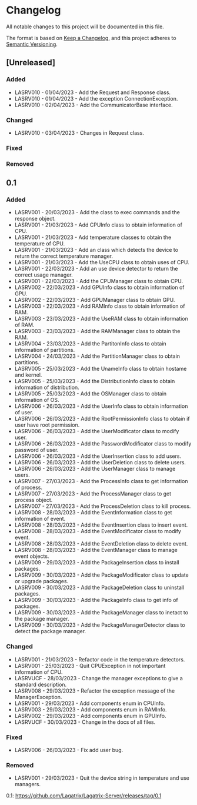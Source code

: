 # Changelog
All notable changes to this project will be documented in this file.

The format is based on [Keep a Changelog](https://keepachangelog.com/en/1.0.0/), and this project adheres to [Semantic Versioning](https://semver.org/spec/v2.0.0.html).

## [Unreleased]
### Added
- LASRV010 - 01/04/2023 - Add the Request and Response class.
- LASRV010 - 01/04/2023 - Add the exception ConnectionException.
- LASRV010 - 02/04/2023 - Add the CommunicatorBase interface.

### Changed
- LASRV010 - 03/04/2023 - Changes in Request class.

### Fixed

### Removed

## 0.1
### Added
- LASRV001 - 20/03/2023 - Add the class to exec commands and the response object.
- LASRV001 - 21/03/2023 - Add CPUInfo class to obtain information of CPU.
- LASRV001 - 21/03/2023 - Add temperature classes to obtain the temperature of CPU.
- LASRV001 - 21/03/2023 - Add an class which detects the device to return the correct temperature manager.
- LASRV001 - 21/03/2023 - Add the UseCPU class to obtain uses of CPU.
- LASRV001 - 22/03/2023 - Add an use device detector to return the correct usage manager.
- LASRV001 - 22/03/2023 - Add the CPUManager class to obtain CPU.
- LASRV002 - 22/03/2023 - Add GPUInfo class to obtain information of GPU.
- LASRV002 - 22/03/2023 - Add GPUManager class to obtain GPU.
- LASRV003 - 22/03/2023 - Add RAMInfo class to obtain information of RAM.
- LASRV003 - 23/03/2023 - Add the UseRAM class to obtain information of RAM.
- LASRV003 - 23/03/2023 - Add the RAMManager class to obtain the RAM.
- LASRV004 - 23/03/2023 - Add the PartitonInfo class to obtain information of partitions.
- LASRV004 - 24/03/2023 - Add the PartitionManager class to obtain partitions.
- LASRV005 - 25/03/2023 - Add the UnameInfo class to obtain hostame and kernel.
- LASRV005 - 25/03/2023 - Add the DistributionInfo class to obtain information of distribution.
- LASRV005 - 25/03/2023 - Add the OSManager class to obtain information of OS.
- LASRV006 - 26/03/2023 - Add the UserInfo class to obtain information of user.
- LASRV006 - 26/03/2023 - Add the RootPermissionInfo class to obtain if user have root permission.
- LASRV006 - 26/03/2023 - Add the UserModificator class to modify user.
- LASRV006 - 26/03/2023 - Add the PasswordModificator class to modify password of user.
- LASRV006 - 26/03/2023 - Add the UserInsertion class to add users.
- LASRV006 - 26/03/2023 - Add the UserDeletion class to delete users.
- LASRV006 - 26/03/2023 - Add the UserManager class to manage users.
- LASRV007 - 27/03/2023 - Add the ProcessInfo class to get information of process.
- LASRV007 - 27/03/2023 - Add the ProcessManager class to get process object.
- LASRV007 - 27/03/2023 - Add the ProcessDeletion class to kill process.
- LASRV008 - 28/03/2023 - Add the EventInformation class to get information of event.
- LASRV008 - 28/03/2023 - Add the EventInsertion class to insert event.
- LASRV008 - 28/03/2023 - Add the EventModificator class to modify event.
- LASRV008 - 28/03/2023 - Add the EventDeletion class to delete event.
- LASRV008 - 28/03/2023 - Add the EventManager class to manage event objects.
- LASRV009 - 29/03/2023 - Add the PackageInsertion class to install packages.
- LASRV009 - 30/03/2023 - Add the PackageModificator class to update or upgrade packages.
- LASRV009 - 30/03/2023 - Add the PackageDeletion class to uninstall packages.
- LASRV009 - 30/03/2023 - Add the PackageInfo class to get info of packages.
- LASRV009 - 30/03/2023 - Add the PackageManager class to inetact to the package manager.
- LASRV009 - 30/03/2023 - Add the PackageManagerDetector class to detect the package manager.

### Changed
- LASRV001 - 21/03/2023 - Refactor code in the temperature detectors.
- LASRV001 - 25/03/2023 - Quit CPUException in not important information of CPU.
- LASRVUCF - 28/03/2023 - Change the manager exceptions to give a standard description.
- LASRV008 - 29/03/2023 - Refactor the exception message of the ManagerException.
- LASRV001 - 29/03/2023 - Add components enum in CPUInfo.
- LASRV003 - 29/03/2023 - Add components enum in RAMInfo.
- LASRV002 - 29/03/2023 - Add components enum in GPUInfo.
- LASRVUCF - 30/03/2023 - Change in the docs of all files.

### Fixed
- LASRV006 - 26/03/2023 - Fix add user bug.

### Removed
- LASRV001 - 29/03/2023 - Quit the device string in temperature and use managers.

0.1: https://github.com/Lagatrix/Lagatrix-Server/releases/tag/0.1
